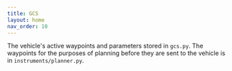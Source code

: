 ```yaml
---
title: GCS
layout: home
nav_order: 10
---
```


The vehicle's active waypoints and parameters stored in `gcs.py`. The waypoints for the purposes of planning before they are sent to the vehicle is in `instruments/planner.py`.
